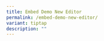 ```yaml
---
title: Embed Demo New Editor
permalink: /embed-demo-new-editor/
variant: tiptap
description: ""
---
```

